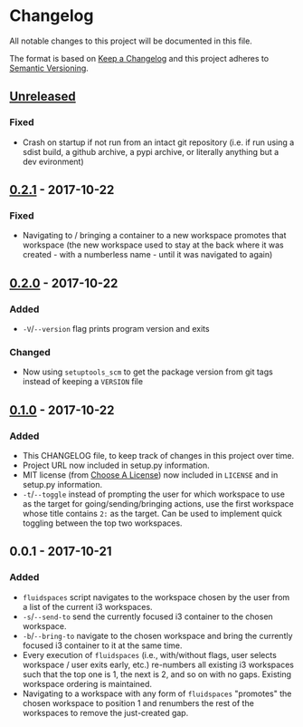 # Changelog
All notable changes to this project will be documented in this file.

The format is based on [Keep a Changelog](http://keepachangelog.com/) and this project adheres to [Semantic Versioning](http://semver.org/spec/v2.0.0-rc.2.html).

## [Unreleased]
### Fixed
- Crash on startup if not run from an intact git repository (i.e. if run using a sdist build, a github archive, a pypi archive, or literally anything but a dev evironment)

## [0.2.1] - 2017-10-22
### Fixed
- Navigating to / bringing a container to a new workspace promotes that workspace (the new workspace used to stay at the back where it was created - with a numberless name - until it was navigated to again)

## [0.2.0] - 2017-10-22
### Added
- `-V`/`--version` flag prints program version and exits

### Changed
- Now using `setuptools_scm` to get the package version from git tags instead of keeping a `VERSION` file


## [0.1.0] - 2017-10-22
### Added
- This CHANGELOG file, to keep track of changes in this project over time.
- Project URL now included in setup.py information.
- MIT license (from [Choose A License](https://choosealicense.com/licenses/mit/)) now included in `LICENSE` and in setup.py information.
- `-t`/`--toggle` instead of prompting the user for which workspace to use as the target for going/sending/bringing actions, use the first workspace whose title contains `2:` as the target.  Can be used to implement quick toggling between the top two workspaces.


## 0.0.1 - 2017-10-21
### Added
- `fluidspaces` script navigates to the workspace chosen by the user from a list of the current i3 workspaces.
- `-s`/`--send-to` send the currently focused i3 container to the chosen workspace.
- `-b`/`--bring-to` navigate to the chosen workspace and bring the currently focused i3 container to it at the same time.
- Every execution of `fluidspaces` (i.e., with/without flags, user selects workspace / user exits early, etc.) re-numbers all existing i3 workspaces such that the top one is 1, the next is 2, and so on with no gaps.  Existing workspace ordering is maintained.
- Navigating to a workspace with any form of `fluidspaces` "promotes" the chosen workspace to position 1 and renumbers the rest of the workspaces to remove the just-created gap.


[Unreleased]: https://github.com/mosbasik/fluidspaces/compare/0.2.1...HEAD
[0.2.1]: https://github.com/mosbasik/fluidspaces/compare/0.2.0...0.2.1
[0.2.0]: https://github.com/mosbasik/fluidspaces/compare/0.1.0...0.2.0
[0.1.0]: https://github.com/mosbasik/fluidspaces/compare/0.0.1...0.1.0
